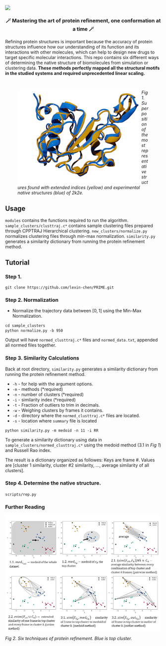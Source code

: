 <img src="img/3.png" width="1000" height=auto align="center"></a>
<br>

<h3 align="center">
    <p><b>🪄 Mastering the art of protein refinement, one conformation at a time 🪄</b></p>
    </h3>

<p>Refining protein structures is important because the accuracy of protein structures influence how our understanding of its function and its interactions with other molecules, which can help to design new drugs to target specific molecular interactions. This repo contains six different ways of determining the native structure of biomolecules from simulation or clustering data. <b>These methods perfectly mapped all the structural motifs in the studied systems and required unprecedented linear scaling.</b></p>
&nbsp
<figure>
<img src="img/2k2e.png" alt="2k2e" width="400" height=auto align="left"></a>
    <figcaption><i>Fig 1. Superposition of the most representative structures found with extended indices (yellow) and experimental native structures (blue) of 2k2e.</i></figcaption>
</figure>


## Usage
`modules` contains the functions required to run the algorithm. `sample_clusters/clusttraj.c*` contains sample clustering files prepared through CPPTRAJ Hierarchical clustering. `new_clusters/normalize.py` normalizes clustering files through min-max normalization. `similarity.py` generates a similarity dictionary from running the protein refinement method.
## Tutorial

### Step 1.
```
git clone https://github.com/lexin-chen/PRIME.git
```
### Step 2. Normalization

- Normalize the trajectory data between $[0,1]$ using the Min-Max Normalization. 
```
cd sample_clusters
python normalize.py -b 950
```
Output will have `normed_clusttraj.c*` files and `normed_data.txt`, appended all normed files together.

### Step 3. Similarity Calculations
Back at root directory, `similarity.py` generates a similarity dictionary from running the protein refinement method. 
- `-h` - for help with the argument options.
- `-m` - methods (*required)
- `-n` - number of clusters (*required)
- `-i` - similarity index (*required)
- `-t` - Fraction of outliers to trim in decimals. 
- `-w` - Weighing clusters by frames it contains.
- `-d` - directory where the `normed_clusttraj.c*` files are located.
- `-s` - location where `summary` file is located

```
python similarity.py -m medoid -n 11 -i RR
```
To generate a similarity dictionary using data in `sample_clusters/normed_clusttraj.c*` using the medoid method (3.1 in *Fig 1*) and Russell Rao index.

The result is a dictionary organized as followes:
Keys are frame #. Values are [cluster 1 similarity, cluster #2 similarity, ..., average similarity of all clusters].

### Step 4. Determine the native structure.
`scripts/rep.py`

### Further Reading
<img src="img/methods.jpg" alt="methods" width="500" height=auto align="center"></a>

 *Fig 2. Six techniques of protein refinement. Blue is top cluster.* 
